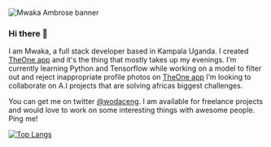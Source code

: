 ![Mwaka Ambrose banner](https://pbs.twimg.com/media/Ec0VwTkXYAA8ZzA?format=png&name=900x900 "Mwaka Ambrose")
### Hi there 👋
I am Mwaka, a full stack developer based in Kampala Uganda. I created [TheOne app](https://theoneapp.rocks) and it's the thing that mostly takes up my evenings.
I’m currently learning Python and Tensorflow while working on a model to filter out and reject inappropriate profile photos on [TheOne app](https://theoneapp.rocks)
I’m looking to collaborate on A.I projects that are solving africas biggest challenges.

You can get me on twitter [@wodaceng](https://twitter.com/@wodaceng). I am available for freelance projects and would love to work on some interesting things with awesome people. Ping me!


[![Top Langs](https://github-readme-stats.vercel.app/api/top-langs/?username=mwakaambrose)](https://github.com/mwakaambrose/github-readme-stats)

